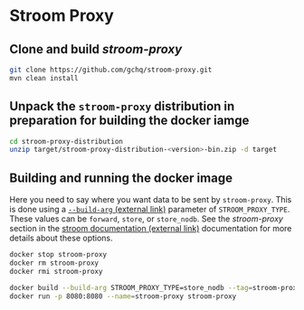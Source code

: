 # Stroom Proxy

## Clone and build _stroom-proxy_

```bash
git clone https://github.com/gchq/stroom-proxy.git
mvn clean install
```

##  Unpack the `stroom-proxy` distribution in preparation for building the docker iamge

```bash
cd stroom-proxy-distribution
unzip target/stroom-proxy-distribution-<version>-bin.zip -d target
```

## Building and running the docker image
Here you need to say where you want data to be sent by `stroom-proxy`.
This is done using a [`--build-arg` (external link)](https://docs.docker.com/engine/reference/commandline/build/#/set-build-time-variables-build-arg) parameter of `STROOM_PROXY_TYPE`.
These values can be `forward`, `store`, or `store_nodb`. See the _stroom-proxy_ section in the [stroom documentation (external link)](https://github.com/gchq/stroom-docs/blob/master/SUMMARY.md) documentation for more details about these options.

```bash
docker stop stroom-proxy
docker rm stroom-proxy
docker rmi stroom-proxy

docker build --build-arg STROOM_PROXY_TYPE=store_nodb --tag=stroom-proxy:latest target/stroom-proxy
docker run -p 8080:8080 --name=stroom-proxy stroom-proxy
```
